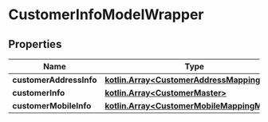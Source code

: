 
# CustomerInfoModelWrapper

## Properties
Name | Type | Description | Notes
------------ | ------------- | ------------- | -------------
**customerAddressInfo** | [**kotlin.Array&lt;CustomerAddressMapping&gt;**](CustomerAddressMapping.md) |  |  [optional]
**customerInfo** | [**kotlin.Array&lt;CustomerMaster&gt;**](CustomerMaster.md) |  |  [optional]
**customerMobileInfo** | [**kotlin.Array&lt;CustomerMobileMappingModel&gt;**](CustomerMobileMappingModel.md) |  |  [optional]



